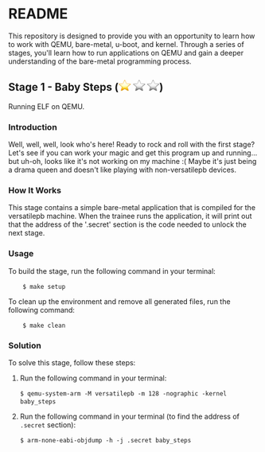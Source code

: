 # README

This repository is designed to provide you with an opportunity to learn how to work with QEMU, bare-metal, u-boot, and kernel. Through a series of stages, you'll learn how to run applications on QEMU and gain a deeper understanding of the bare-metal programming process.

## Stage 1 - Baby Steps (![](../../resources/star.png) ![](../../resources/bstar.png) ![](../../resources/bstar.png))

Running ELF on QEMU.

### Introduction

Well, well, well, look who's here! Ready to rock and roll with the first stage? Let's see if you can work your magic and get this program up and running... but uh-oh, looks like it's not working on my machine :( Maybe it's just being a drama queen and doesn't like playing with non-versatilepb devices.

### How It Works

This stage contains a simple bare-metal application that is compiled for the versatilepb machine. When the trainee runs the application, it will print out that the address of the '.secret' section is the code needed to unlock the next stage.

### Usage

To build the stage, run the following command in your terminal:
```
    $ make setup
```

To clean up the environment and remove all generated files, run the following command:
```
    $ make clean
```

### Solution

To solve this stage, follow these steps:

1. Run the following command in your terminal:

    ```
    $ qemu-system-arm -M versatilepb -m 128 -nographic -kernel baby_steps
    ```

2. Run the following command in your terminal (to find the address of `.secret` section):

    ```
    $ arm-none-eabi-objdump -h -j .secret baby_steps
    ```
